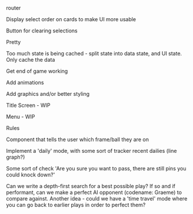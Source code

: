 router

Display select order on cards to make UI more usable

Button for clearing selections

Pretty

Too much state is being cached - split state into data state, and UI state. Only cache the data

Get end of game working

Add animations

Add graphics and/or better styling

Title Screen - WIP

Menu - WIP

Rules

Component that tells the user which frame/ball they are on

Implement a 'daily' mode, with some sort of tracker recent dailies (line graph?)

Some sort of check 'Are you sure you want to pass, there are still pins you could knock down?'

Can we write a depth-first search for a best possible play? If so and if performant, can we make a perfect AI opponent (codename: Graeme) to compare against. Another idea - could we have a 'time travel' mode where you can go back to earlier plays in order to perfect them?
